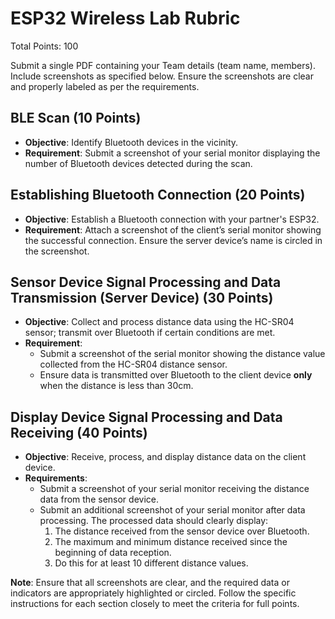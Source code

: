 # ESP32 Wireless Lab Rubric

Total Points: 100

Submit a single PDF containing your Team details (team name, members). Include screenshots as specified below. Ensure the screenshots are clear and properly labeled as per the requirements.

## BLE Scan (10 Points)
- **Objective**: Identify Bluetooth devices in the vicinity.
- **Requirement**: Submit a screenshot of your serial monitor displaying the number of Bluetooth devices detected during the scan.

## Establishing Bluetooth Connection (20 Points)
- **Objective**: Establish a Bluetooth connection with your partner's ESP32.
- **Requirement**: Attach a screenshot of the client’s serial monitor showing the successful connection. Ensure the server device’s name is circled in the screenshot.

## Sensor Device Signal Processing and Data Transmission (Server Device) (30 Points)
- **Objective**: Collect and process distance data using the HC-SR04 sensor; transmit over Bluetooth if certain conditions are met.
- **Requirement**:
  - Submit a screenshot of the serial monitor showing the distance value collected from the HC-SR04 distance sensor.
  - Ensure data is transmitted over Bluetooth to the client device **only** when the distance is less than 30cm.

## Display Device Signal Processing and Data Receiving (40 Points)
- **Objective**: Receive, process, and display distance data on the client device.
- **Requirements**:
  - Submit a screenshot of your serial monitor receiving the distance data from the sensor device.
  - Submit an additional screenshot of your serial monitor after data processing. The processed data should clearly display:
    1. The distance received from the sensor device over Bluetooth.
    2. The maximum and minimum distance received since the beginning of data reception.
    3. Do this for at least 10 different distance values.

**Note**: Ensure that all screenshots are clear, and the required data or indicators are appropriately highlighted or circled. Follow the specific instructions for each section closely to meet the criteria for full points.